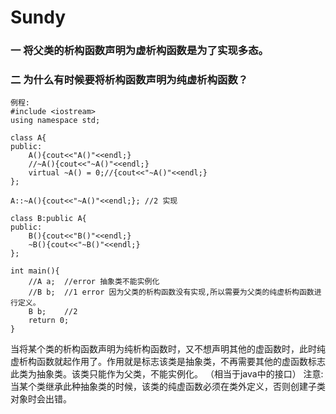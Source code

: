 # Sundy


### 一 将父类的析构函数声明为虚析构函数是为了实现多态。

### 二 为什么有时候要将析构函数声明为纯虚析构函数？
	例程:
	#include <iostream>
	using namespace std;
	
	class A{
	public:
		A(){cout<<"A()"<<endl;}
		//~A(){cout<<"~A()"<<endl;}
		virtual ~A() = 0;//{cout<<"~A()"<<endl;}
	};
	
	A::~A(){cout<<"~A()"<<endl;}; //2 实现
	
	class B:public A{
	public:
		B(){cout<<"B()"<<endl;}
		~B(){cout<<"~B()"<<endl;}
	};
	
	int main(){
		//A a;  //error 抽象类不能实例化
		//B b;  //1 error 因为父类的析构函数没有实现,所以需要为父类的纯虚析构函数进行定义。
		B b;    //2
		return 0;
	}

  当将某个类的析构函数声明为纯析构函数时，又不想声明其他的虚函数时，此时纯虚析构函数就起作用了。作用就是标志该类是抽象类，不再需要其他的虚函数标志此类为抽象类。该类只能作为父类，不能实例化。 （相当于java中的接口）
  注意:当某个类继承此种抽象类的时候，该类的纯虚函数必须在类外定义，否则创建子类对象时会出错。
  
